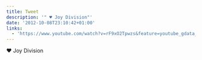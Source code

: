 ```yaml
---
title: Tweet
description: '" ♥ Joy Division"'
date: '2012-10-08T23:10:42+01:00'
links:
  - 'https://www.youtube.com/watch?v=rF9xO2Tpwzs&feature=youtube_gdata_player'
---
```

 ♥ Joy Division
